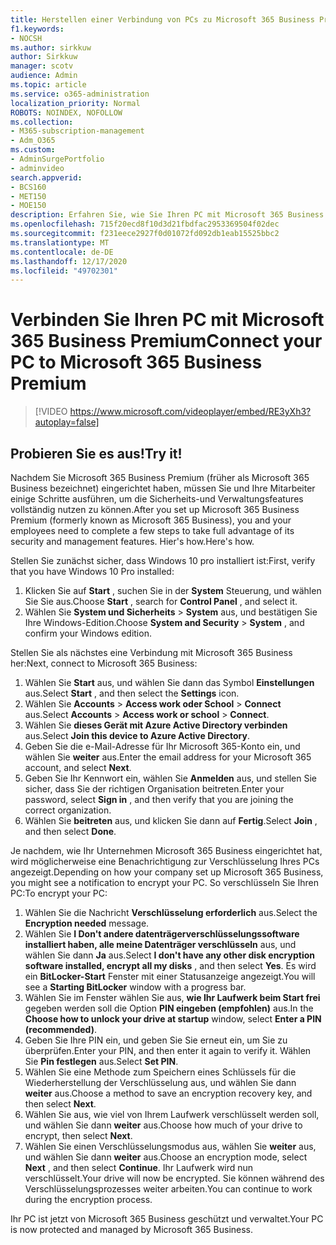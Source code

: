 ```yaml
---
title: Herstellen einer Verbindung von PCs zu Microsoft 365 Business Premium
f1.keywords:
- NOCSH
ms.author: sirkkuw
author: Sirkkuw
manager: scotv
audience: Admin
ms.topic: article
ms.service: o365-administration
localization_priority: Normal
ROBOTS: NOINDEX, NOFOLLOW
ms.collection:
- M365-subscription-management
- Adm_O365
ms.custom:
- AdminSurgePortfolio
- adminvideo
search.appverid:
- BCS160
- MET150
- MOE150
description: Erfahren Sie, wie Sie Ihren PC mit Microsoft 365 Business verbinden.
ms.openlocfilehash: 715f20ecd8f10d3d21fbdfac2953369504f02dec
ms.sourcegitcommit: f231eece2927f0d01072fd092db1eab15525bbc2
ms.translationtype: MT
ms.contentlocale: de-DE
ms.lasthandoff: 12/17/2020
ms.locfileid: "49702301"
---
```

# <a name="connect-your-pc-to-microsoft-365-business-premium"></a><span data-ttu-id="cb547-103">Verbinden Sie Ihren PC mit Microsoft 365 Business Premium</span><span class="sxs-lookup"><span data-stu-id="cb547-103">Connect your PC to Microsoft 365 Business Premium</span></span>

> [!VIDEO https://www.microsoft.com/videoplayer/embed/RE3yXh3?autoplay=false]

## <a name="try-it"></a><span data-ttu-id="cb547-104">Probieren Sie es aus!</span><span class="sxs-lookup"><span data-stu-id="cb547-104">Try it!</span></span>
<span data-ttu-id="cb547-105">Nachdem Sie Microsoft 365 Business Premium (früher als Microsoft 365 Business bezeichnet) eingerichtet haben, müssen Sie und Ihre Mitarbeiter einige Schritte ausführen, um die Sicherheits-und Verwaltungsfeatures vollständig nutzen zu können.</span><span class="sxs-lookup"><span data-stu-id="cb547-105">After you set up Microsoft 365 Business Premium (formerly known as Microsoft 365 Business), you and your employees need to complete a few steps to take full advantage of its security and management features.</span></span> <span data-ttu-id="cb547-106">Hier&#39;s how.</span><span class="sxs-lookup"><span data-stu-id="cb547-106">Here&#39;s how.</span></span>

<span data-ttu-id="cb547-107">Stellen Sie zunächst sicher, dass Windows 10 pro installiert ist:</span><span class="sxs-lookup"><span data-stu-id="cb547-107">First, verify that you have Windows 10 Pro installed:</span></span>

1. <span data-ttu-id="cb547-108">Klicken Sie auf  **Start** , suchen Sie in der  **System** Steuerung, und wählen Sie Sie aus.</span><span class="sxs-lookup"><span data-stu-id="cb547-108">Choose  **Start** , search for  **Control Panel** , and select it.</span></span>
2. <span data-ttu-id="cb547-109">Wählen Sie **System und Sicherheits**   >   **System** aus, und bestätigen Sie Ihre Windows-Edition.</span><span class="sxs-lookup"><span data-stu-id="cb547-109">Choose  **System and Security**  >  **System** , and confirm your Windows edition.</span></span>

<span data-ttu-id="cb547-110">Stellen Sie als nächstes eine Verbindung mit Microsoft 365 Business her:</span><span class="sxs-lookup"><span data-stu-id="cb547-110">Next, connect to Microsoft 365 Business:</span></span>

1. <span data-ttu-id="cb547-111">Wählen Sie  **Start** aus, und wählen Sie dann das Symbol  **Einstellungen** aus.</span><span class="sxs-lookup"><span data-stu-id="cb547-111">Select  **Start** , and then select the  **Settings** icon.</span></span>
2. <span data-ttu-id="cb547-112">Wählen Sie **Accounts**  >   **Access work oder School**   >   **Connect** aus.</span><span class="sxs-lookup"><span data-stu-id="cb547-112">Select  **Accounts** >  **Access work or school**  >  **Connect**.</span></span>
3. <span data-ttu-id="cb547-113">Wählen Sie  **dieses Gerät mit Azure Active Directory verbinden** aus.</span><span class="sxs-lookup"><span data-stu-id="cb547-113">Select  **Join this device to Azure Active Directory**.</span></span>
4. <span data-ttu-id="cb547-114">Geben Sie die e-Mail-Adresse für Ihr Microsoft 365-Konto ein, und wählen Sie  **weiter** aus.</span><span class="sxs-lookup"><span data-stu-id="cb547-114">Enter the email address for your Microsoft 365 account, and select  **Next**.</span></span>
5. <span data-ttu-id="cb547-115">Geben Sie Ihr Kennwort ein, wählen Sie  **Anmelden** aus, und stellen Sie sicher, dass Sie der richtigen Organisation beitreten.</span><span class="sxs-lookup"><span data-stu-id="cb547-115">Enter your password, select  **Sign in** , and then verify that you are joining the correct organization.</span></span>
6. <span data-ttu-id="cb547-116">Wählen Sie  **beitreten** aus, und klicken Sie dann auf  **Fertig**.</span><span class="sxs-lookup"><span data-stu-id="cb547-116">Select  **Join** , and then select  **Done**.</span></span>

<span data-ttu-id="cb547-117">Je nachdem, wie Ihr Unternehmen Microsoft 365 Business eingerichtet hat, wird möglicherweise eine Benachrichtigung zur Verschlüsselung Ihres PCs angezeigt.</span><span class="sxs-lookup"><span data-stu-id="cb547-117">Depending on how your company set up Microsoft 365 Business, you might see a notification to encrypt your PC.</span></span> <span data-ttu-id="cb547-118">So verschlüsseln Sie Ihren PC:</span><span class="sxs-lookup"><span data-stu-id="cb547-118">To encrypt your PC:</span></span>

1. <span data-ttu-id="cb547-119">Wählen Sie die Nachricht  **Verschlüsselung erforderlich**  aus.</span><span class="sxs-lookup"><span data-stu-id="cb547-119">Select the  **Encryption needed**  message.</span></span>
2. <span data-ttu-id="cb547-120">Wählen Sie  **I Don&#39;t andere datenträgerverschlüsselungssoftware installiert haben, alle meine Datenträger verschlüsseln** aus, und wählen Sie dann  **Ja** aus.</span><span class="sxs-lookup"><span data-stu-id="cb547-120">Select  **I don&#39;t have any other disk encryption software installed, encrypt all my disks** , and then select  **Yes**.</span></span> <span data-ttu-id="cb547-121">Es wird ein  **BitLocker-Start**  Fenster mit einer Statusanzeige angezeigt.</span><span class="sxs-lookup"><span data-stu-id="cb547-121">You will see a  **Starting BitLocker**  window with a progress bar.</span></span>
3. <span data-ttu-id="cb547-122">Wählen Sie im Fenster wählen Sie aus,  **wie Ihr Laufwerk beim Start frei**  gegeben werden soll die Option **PIN eingeben (empfohlen)** aus.</span><span class="sxs-lookup"><span data-stu-id="cb547-122">In the  **Choose how to unlock your drive at startup**  window, select **Enter a PIN (recommended)**.</span></span>
4. <span data-ttu-id="cb547-123">Geben Sie Ihre PIN ein, und geben Sie Sie erneut ein, um Sie zu überprüfen.</span><span class="sxs-lookup"><span data-stu-id="cb547-123">Enter your PIN, and then enter it again to verify it.</span></span> <span data-ttu-id="cb547-124">Wählen Sie  **Pin festlegen** aus.</span><span class="sxs-lookup"><span data-stu-id="cb547-124">Select  **Set PIN**.</span></span>
5. <span data-ttu-id="cb547-125">Wählen Sie eine Methode zum Speichern eines Schlüssels für die Wiederherstellung der Verschlüsselung aus, und wählen Sie dann  **weiter** aus.</span><span class="sxs-lookup"><span data-stu-id="cb547-125">Choose a method to save an encryption recovery key, and then select  **Next**.</span></span>
6. <span data-ttu-id="cb547-126">Wählen Sie aus, wie viel von Ihrem Laufwerk verschlüsselt werden soll, und wählen Sie dann  **weiter** aus.</span><span class="sxs-lookup"><span data-stu-id="cb547-126">Choose how much of your drive to encrypt, then select  **Next**.</span></span>
7. <span data-ttu-id="cb547-127">Wählen Sie einen Verschlüsselungsmodus aus, wählen Sie  **weiter** aus, und wählen Sie dann  **weiter** aus.</span><span class="sxs-lookup"><span data-stu-id="cb547-127">Choose an encryption mode, select  **Next** , and then select  **Continue**.</span></span> <span data-ttu-id="cb547-128">Ihr Laufwerk wird nun verschlüsselt.</span><span class="sxs-lookup"><span data-stu-id="cb547-128">Your drive will now be encrypted.</span></span> <span data-ttu-id="cb547-129">Sie können während des Verschlüsselungsprozesses weiter arbeiten.</span><span class="sxs-lookup"><span data-stu-id="cb547-129">You can continue to work during the encryption process.</span></span>

<span data-ttu-id="cb547-130">Ihr PC ist jetzt von Microsoft 365 Business geschützt und verwaltet.</span><span class="sxs-lookup"><span data-stu-id="cb547-130">Your PC is now protected and managed by Microsoft 365 Business.</span></span>